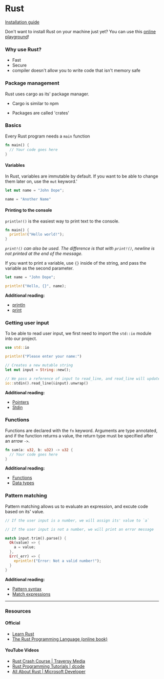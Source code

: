 # Rust

[Installation guide](https://www.rust-lang.org/tools/install)

Don't want to install Rust on your machine just yet? You can use this [online playground](https://repl.it/)!

### Why use Rust?

- Fast
- Secure
- compiler doesn't allow you to write code that isn't memory safe

### Package management

Rust uses cargo as its' package manager.

- Cargo is similar to npm

- Packages are called 'crates'

### Basics

Every Rust program needs a `main` function

```rust
fn main() {
  // Your code goes here
}
```

#### Variables

In Rust, variables are immutable by default. If you want to be able to change them later on, use the `mut` keyword.'

```rust
let mut name = "John Dope";

name = "Another Name"
```

#### Printing to the console

`println!()` is the easiest way to print text to the console.

```rust
fn main() {
  println!("Hello world!");
}
```

_`print!()` can also be used. The difference is that with `print!()`, newline is not printed at the end of the message._

If you want to print a variable, use `{}` inside of the string, and pass the variable as the second parameter.

```rust
let name = "John Dope";

println!("Hello, {}", name);
```

**Additional reading:**

- [println](https://doc.rust-lang.org/std/macro.println.html)
- [print](https://doc.rust-lang.org/1.6.0/std/macro.println!.html)

### Getting user input

To be able to read user input, we first need to import the `std::io` module into our project.

```rust
use std::io
```

```rust
println!("Please enter your name:")

// Creates a new mutable string
let mut input = String::new();

// We pass a reference of input to read_line, and read_line will updated the variable with the user input
io::stdin().read_line(&input).unwrap()
```

**Additional reading:**

- [Pointers](https://doc.rust-lang.org/std/primitive.pointer.html)
- [Stdin](https://doc.rust-lang.org/std/io/struct.Stdin.html)

### Functions

Functions are declared with the `fn` keyword. Arguments are type annotated, and if the function returns a value, the return type must be specified after an arrow `->`.

```rust
fn sum(a: u32, b: u32) -> u32 {
  // Your code goes here
}
```

**Additional reading:**

- [Functions](https://doc.rust-lang.org/rust-by-example/fn.html)
- [Data types](https://doc.rust-lang.org/book/ch03-02-data-types.html)

### Pattern matching

Pattern matching allows us to evaluate an expression, and excute code based on its' value.

```rust
// If the user input is a number, we will assign its' value to `a`

// If the user input is not a number, we will print an error message

match input.trim().parse() {
  Ok(value) => {
    a = value;
  },
  Err(_err) => {
    eprintln!("Error: Not a valid number!");
  }
}
```

**Additional reading:**

- [Pattern syntax](https://doc.rust-lang.org/book/ch18-03-pattern-syntax.html)
- [Match expressions](https://doc.rust-lang.org/reference/expressions/match-expr.html)

---

### Resources

#### Official

- [Learn Rust](https://www.rust-lang.org/learn)
- [The Rust Programming Language (online book)](https://doc.rust-lang.org/book/)

#### YouTube Videos

- [Rust Crash Course | Traversy Media
  ](https://www.youtube.com/watch?v=zF34dRivLOw)
- [Rust Programming Tutorials
  | dcode](https://www.youtube.com/playlist?list=PLVvjrrRCBy2JSHf9tGxGKJ-bYAN_uDCUL)
- [All About Rust | Microsoft Developer
  ](https://www.youtube.com/watch?v=FYGS2q1bljE)
